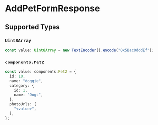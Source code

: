 # AddPetFormResponse


## Supported Types

### `Uint8Array`

```typescript
const value: Uint8Array = new TextEncoder().encode("0x5Bac0dddEf");
```

### `components.Pet2`

```typescript
const value: components.Pet2 = {
  id: 10,
  name: "doggie",
  category: {
    id: 1,
    name: "Dogs",
  },
  photoUrls: [
    "<value>",
  ],
};
```

